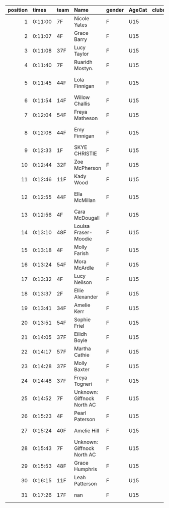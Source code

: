 |   position | times   | team   | Name                       | gender   | AgeCat   |   clubnumber | Club name           | Website                               |   finishPosition |
|-----------:|:--------|:-------|:---------------------------|:---------|:---------|-------------:|:--------------------|:--------------------------------------|-----------------:|
|          1 | 0:11:00 | 7F     | Nicole Yates               | F        | U15      |            7 | Giffnock North AC   | https://www.giffnocknorth.co.uk/      |                7 |
|          2 | 0:11:07 | 4F     | Grace Barry                | F        | U15      |            4 | Inverclyde AC       | https://www.inverclydeac.org/         |                9 |
|          3 | 0:11:08 | 37F    | Lucy Taylor                | F        | U15      |           37 | Law & District AAC  | http://www.lawaac.co.uk/              |               10 |
|          4 | 0:11:40 | 7F     | Ruaridh Mostyn.            | F        | U15      |            7 | Giffnock North AC   | https://www.giffnocknorth.co.uk/      |               18 |
|          5 | 0:11:45 | 44F    | Lola Finnigan              | F        | U15      |           44 | North Ayrshire AAC  | https://naathletics.co.uk/            |               20 |
|          6 | 0:11:54 | 14F    | Willow Challis             | F        | U15      |           14 | Ayr Seaforth AC     | https://www.ayrseaforth.co.uk/        |               22 |
|          7 | 0:12:04 | 54F    | Freya Matheson             | F        | U15      |           54 | VP-Glasgow          | https://www.vp-glasgow.com            |               23 |
|          8 | 0:12:08 | 44F    | Emy Finnigan               | F        | U15      |           44 | North Ayrshire AAC  | https://naathletics.co.uk/            |               25 |
|          9 | 0:12:33 | 1F     | SKYE CHRISTIE              | F        | U15      |            1 | East Kilbride AC    | http://www.ekac.org.uk/               |               27 |
|         10 | 0:12:44 | 32F    | Zoe McPherson              | F        | U15      |           32 | Helensburgh AAC     | https://www.helensburghaac.com/       |               29 |
|         11 | 0:12:46 | 11F    | Kady Wood                  | F        | U15      |           11 | Airdrie Harriers    | http://airdrieharriers.org/           |               30 |
|         12 | 0:12:55 | 44F    | Ella McMillan              | F        | U15      |           44 | North Ayrshire AAC  | https://naathletics.co.uk/            |               32 |
|         13 | 0:12:56 | 4F     | Cara McDougall             | F        | U15      |            4 | Inverclyde AC       | https://www.inverclydeac.org/         |               33 |
|         14 | 0:13:10 | 48F    | Louisa Fraser-Moodie       | F        | U15      |           48 | Springburn Harriers | https://www.springburnharriers.co.uk/ |               35 |
|         15 | 0:13:18 | 4F     | Molly Farish               | F        | U15      |            4 | Inverclyde AC       | https://www.inverclydeac.org/         |               36 |
|         16 | 0:13:24 | 54F    | Mora McArdle               | F        | U15      |           54 | VP-Glasgow          | https://www.vp-glasgow.com            |               37 |
|         17 | 0:13:32 | 4F     | Lucy Neilson               | F        | U15      |            4 | Inverclyde AC       | https://www.inverclydeac.org/         |               38 |
|         18 | 0:13:37 | 2F     | Ellie Alexander            | F        | U15      |            2 | Kilmarnock H&AC     | http://www.kilmarnockharriers.com/    |               39 |
|         19 | 0:13:41 | 34F    | Amelie Kerr                | F        | U15      |           34 | Kilbarchan AAC      | https://kilbarchanaac.org.uk/         |               40 |
|         20 | 0:13:51 | 54F    | Sophie Friel               | F        | U15      |           54 | VP-Glasgow          | https://www.vp-glasgow.com            |               41 |
|         21 | 0:14:05 | 37F    | Eilidh Boyle               | F        | U15      |           37 | Law & District AAC  | http://www.lawaac.co.uk/              |               42 |
|         22 | 0:14:17 | 57F    | Martha Cathie              | F        | U15      |           57 | Whitemoss AAC       | https://whitemossaac.co.uk/           |               44 |
|         23 | 0:14:28 | 37F    | Molly Baxter               | F        | U15      |           37 | Law & District AAC  | http://www.lawaac.co.uk/              |               45 |
|         24 | 0:14:48 | 37F    | Freya Togneri              | F        | U15      |           37 | Law & District AAC  | http://www.lawaac.co.uk/              |               46 |
|         25 | 0:14:52 | 7F     | Unknown: Giffnock North AC | F        | U15      |            7 | Giffnock North AC   | https://www.giffnocknorth.co.uk/      |               47 |
|         26 | 0:15:23 | 4F     | Pearl Paterson             | F        | U15      |            4 | Inverclyde AC       | https://www.inverclydeac.org/         |               48 |
|         27 | 0:15:24 | 40F    | Amelie Hill                | F        | U15      |           40 | Motherwell AC       | https://motherwellac.com/             |               49 |
|         28 | 0:15:43 | 7F     | Unknown: Giffnock North AC | F        | U15      |            7 | Giffnock North AC   | https://www.giffnocknorth.co.uk/      |               51 |
|         29 | 0:15:53 | 48F    | Grace Humphris             | F        | U15      |           48 | Springburn Harriers | https://www.springburnharriers.co.uk/ |               52 |
|         30 | 0:16:15 | 11F    | Leah Patterson             | F        | U15      |           11 | Airdrie Harriers    | http://airdrieharriers.org/           |               53 |
|         31 | 0:17:26 | 17F    | nan                        | F        | U15      |           17 | Calderglen Harriers | http://www.calderglenharriers.org.uk/ |               55 |